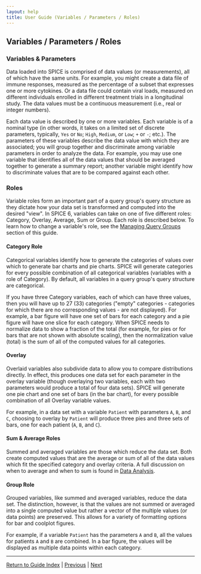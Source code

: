 ```yaml
---
layout: help
title: User Guide (Variables / Parameters / Roles)
---
```


## Variables / Parameters / Roles

### Variables & Parameters

Data loaded into SPICE is comprised of data values (or measurements), all of which have the same units. For example, you might create a data file of immune responses, measured as the percentage of a subset that expresses one or more cytokines. Or a data file could contain viral loads, measured on different individuals enrolled in different treatment trials in a longitudinal study. The data values must be a continuous measurement (i.e., real or integer numbers).

Each data value is described by one or more variables. Each variable is of a nominal type (in other words, it takes on a limited set of discrete parameters, typically, `Yes` or `No`; `High`, `Medium`, or `Low`; `+` or `-`; etc.). The parameters of these variables describe the data value with which they are associated; you will group together and discriminate among variable parameters in order to analyze the data. For example, you may use one variable that identifies all of the data values that should be averaged together to generate a summary report; another variable might identify how to discriminate values that are to be compared against each other.

### Roles

Variable roles form an important part of a query group's query structure as they dictate how your data set is transformed and computed into the desired "view". In SPICE 6, variables can take on one of five different roles: Category, Overlay, Average, Sum or Group. Each role is described below. To learn how to change a variable's role, see the [Managing Query Groups](guide-managingquerygroups) section of this guide.

#### Category Role

Categorical variables identify how to generate the categories of values over which to generate bar charts and pie charts. SPICE will generate categories for every possible combination of all categorical variables (variables with a role of Category). By default, all variables in a query group's query structure are categorical.

If you have three Category variables, each of which can have three values, then you will have up to 27 (33) categories ("empty" categories - categories for which there are no corresponding values - are not displayed). For example, a bar figure will have one set of bars for each category and a pie figure will have one slice for each category. When SPICE needs to normalize data to show a fraction of the total (for example, for pies or for bars that are not shown with absolute scaling), then the normalization value (total) is the sum of all of the computed values for all categories.

#### Overlay

Overlaid variables also subdivide data to allow you to compare distributions directly. In effect, this produces one data set for each parameter in the overlay variable (though overlaying two variables, each with two parameters would produce a total of four data sets). SPICE will generate one pie chart and one set of bars (in the bar chart), for every possible combination of all Overlay variable values.

For example, in a data set with a variable `Patient` with parameters `A`, `B`, and `C`, choosing to overlay by `Patient` will produce three pies and three sets of bars, one for each patient (`A`, `B`, and `C`).

#### Sum & Average Roles

Summed and averaged variables are those which reduce the data set. Both create computed values that are the average or sum of all of the data values which fit the specified category and overlay criteria. A full discussion on when to average and when to sum is found in [Data Analysis](analysis-summingandaveragingversusgrouping).

#### Group Role

Grouped variables, like summed and averaged variables, reduce the data set. The distinction, however, is that the values are not summed or averaged into a single computed value but rather a vector of the multiple values (or data points) are preserved. This allows for a variety of formatting options for bar and coolplot figures.

For example, if a variable `Patient` has the parameters `A` and `B`, all the values for patients `A` and `B` are combined. In a bar figure, the values will be displayed as multiple data points within each category.

*****

[Return to Guide Index](guide) | [Previous](guide-querystructurecontrols) | [Next](guide-managingfigures)
